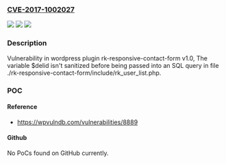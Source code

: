 ### [CVE-2017-1002027](https://cve.mitre.org/cgi-bin/cvename.cgi?name=CVE-2017-1002027)
![](https://img.shields.io/static/v1?label=Product&message=%20rk-responsive-contact-form&color=blue)
![](https://img.shields.io/static/v1?label=Version&message=%3C%201.0%20&color=brighgreen)
![](https://img.shields.io/static/v1?label=Vulnerability&message=SQL%20Injection&color=brighgreen)

### Description

Vulnerability in wordpress plugin rk-responsive-contact-form v1.0, The variable $delid isn't sanitized before being passed into an SQL query in file ./rk-responsive-contact-form/include/rk_user_list.php.

### POC

#### Reference
- https://wpvulndb.com/vulnerabilities/8889

#### Github
No PoCs found on GitHub currently.

